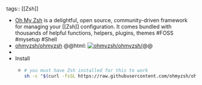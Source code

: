 tags:: [[Zsh]]

- [Oh My Zsh](https://ohmyz.sh/) is a delightful, open source, community-driven framework for managing your [[Zsh]] configuration. It comes bundled with thousands of helpful functions, helpers, plugins, themes #FOSS #mysetup #Shell
- [ohmyzsh/ohmyzsh](https://github.com/ohmyzsh/ohmyzsh/)
  @@html: <a href="https://github.com/ohmyzsh/ohmyzsh/"><img src="https://github-readme-stats-astronomer.vercel.app/api/pin/?username=ohmyzsh&repo=ohmyzsh&theme=tokyonight" alt="ohmyzsh/ohmyzsh/"/></a>@@
-
- Install
	- ```bash
	  # you must have Zsh installed for this to work
	  sh -c "$(curl -fsSL https://raw.githubusercontent.com/ohmyzsh/ohmyzsh/master/tools/install.sh)"
	  ```